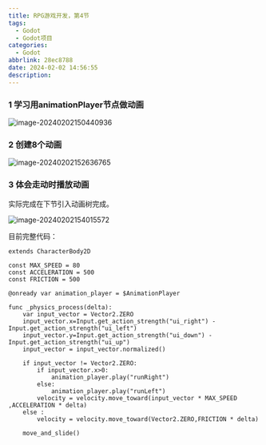 ```yaml
---
title: RPG游戏开发，第4节
tags:
  - Godot
  - Godot项目
categories:
  - Godot
abbrlink: 28ec8788
date: 2024-02-02 14:56:55
description:
---
```


### 1 学习用animationPlayer节点做动画

![image-20240202150440936](http://cdn.this0.com/blog/img/image-20240202150440936.png?OSSAccessKeyId=LTAI5tAje5MhbPSKCC6QdGZb&Expires=9000000001&Signature=icCqXrzSe8ZntsLkJ7TkDxk7tts=&x-oss-process=style/cdn.this0)

### 2 创建8个动画

![image-20240202152636765](http://cdn.this0.com/blog/img/image-20240202152636765.png?OSSAccessKeyId=LTAI5tAje5MhbPSKCC6QdGZb&Expires=9000000000&Signature=0FicQyQCXao5lXKLkJda9RtSVws=&x-oss-process=style/cdn.this0)

### 3 体会走动时播放动画

实际完成在下节引入动画树完成。

![image-20240202154015572](http://cdn.this0.com/blog/img/image-20240202154015572.png?OSSAccessKeyId=LTAI5tAje5MhbPSKCC6QdGZb&Expires=9000000000&Signature=HkFGJGEKfjn7IlRln3ujEDmBsO8=&x-oss-process=style/cdn.this0)

目前完整代码：

```
extends CharacterBody2D

const MAX_SPEED = 80
const ACCELERATION = 500
const FRICTION = 500

@onready var animation_player = $AnimationPlayer

func _physics_process(delta):
	var input_vector = Vector2.ZERO
	input_vector.x=Input.get_action_strength("ui_right") - Input.get_action_strength("ui_left")
	input_vector.y=Input.get_action_strength("ui_down") - Input.get_action_strength("ui_up")
	input_vector = input_vector.normalized()
	
	if input_vector != Vector2.ZERO:
		if input_vector.x>0:
			animation_player.play("runRight")
		else:
			animation_player.play("runLeft")
		velocity = velocity.move_toward(input_vector * MAX_SPEED ,ACCELERATION * delta) 
	else :
		velocity = velocity.move_toward(Vector2.ZERO,FRICTION * delta)
	
	move_and_slide()

```

